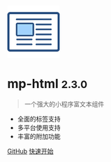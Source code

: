 ![logo](assets/logo/logo.png)

# mp-html <small>2.3.0</small>

> 一个强大的小程序富文本组件

- 全面的标签支持
- 多平台使用支持
- 丰富的附加功能

[GitHub](https://github.com/jin-yufeng/mp-html)
[快速开始](/overview/quickstart)
